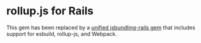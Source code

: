 # rollup.js for Rails

This gem has been replaced by a [unified jsbundling-rails gem](https://github.com/rails/jsbundling-rails) that includes support for esbuild, rollup-js, and Webpack.
